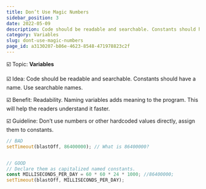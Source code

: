```yaml
---
title: Don’t Use Magic Numbers
sidebar_position: 3
date: 2022-05-09
description: Code should be readable and searchable. Constants should have a name. Use searchable names.
category: Variables
slug: dont-use-magic-numbers
page_id: a3130207-b86e-4623-8548-471978823c2f
---
```




☑️ Topic: **Variables**


☑️ Idea: Code should be readable and searchable. Constants should have a name. Use searchable names.


☑️ Benefit: Readability. Naming variables adds meaning to the program. This will help the readers understand it faster.  


☑️ Guideline: Don’t use numbers or other hardcoded values directly, assign them to constants. 


```javascript
// BAD
setTimeout(blastOff, 86400000); // What is 86400000?


// GOOD
// Declare them as capitalized named constants.
const MILLISECONDS_PER_DAY = 60 * 60 * 24 * 1000; //86400000;
setTimeout(blastOff, MILLISECONDS_PER_DAY);
```

